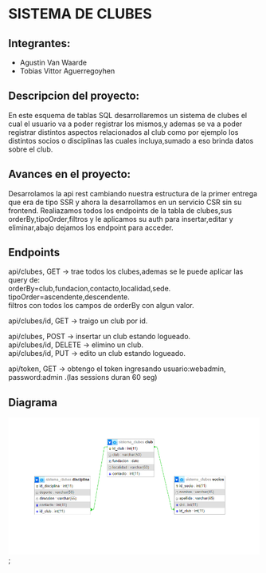 # SISTEMA DE CLUBES

## Integrantes:
 * Agustin Van Waarde
 * Tobias Vittor Aguerregoyhen

## Descripcion del proyecto:
En este esquema de tablas SQL desarrollaremos un sistema de clubes el cual el usuario va a poder registrar los mismos,y ademas se va a poder registrar distintos aspectos relacionados al club como por ejemplo los distintos socios o disciplinas las cuales incluya,sumado a eso brinda datos sobre el club.

## Avances en el proyecto:
Desarrolamos la api rest cambiando nuestra estructura de la primer entrega que era de tipo SSR y ahora la desarrollamos en un servicio CSR sin su frontend. Realiazamos todos los endpoints de la tabla de clubes,sus orderBy,tipoOrder,filtros y le aplicamos su auth para insertar,editar y eliminar,abajo dejamos los endpoint para acceder.

## Endpoints
api/clubes, GET -> trae todos los clubes,ademas se le puede aplicar las query de:  
orderBy=club,fundacion,contacto,localidad,sede.  
tipoOrder=ascendente,descendente.  
filtros con todos los campos de orderBy con algun valor.  

api/clubes/id, GET -> traigo un club por id.

api/clubes, POST -> insertar un club estando logueado.  
api/clubes/id, DELETE -> elimino un club.  
api/clubes/id, PUT -> edito un club estando logueado.  

api/token, GET -> obtengo el token ingresando usuario:webadmin, password:admin .(las sessions duran 60 seg)

## Diagrama
 ![Diagrama de SQL](/modeloSQL_sistemaClubes.png);